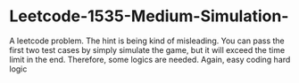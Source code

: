 # Leetcode-1535-Medium-Simulation-
A leetcode problem. The hint is being kind of misleading. You can pass the first two test cases by simply simulate the game, but it will exceed the time limit in the end. Therefore, some logics are needed. Again, easy coding hard logic
